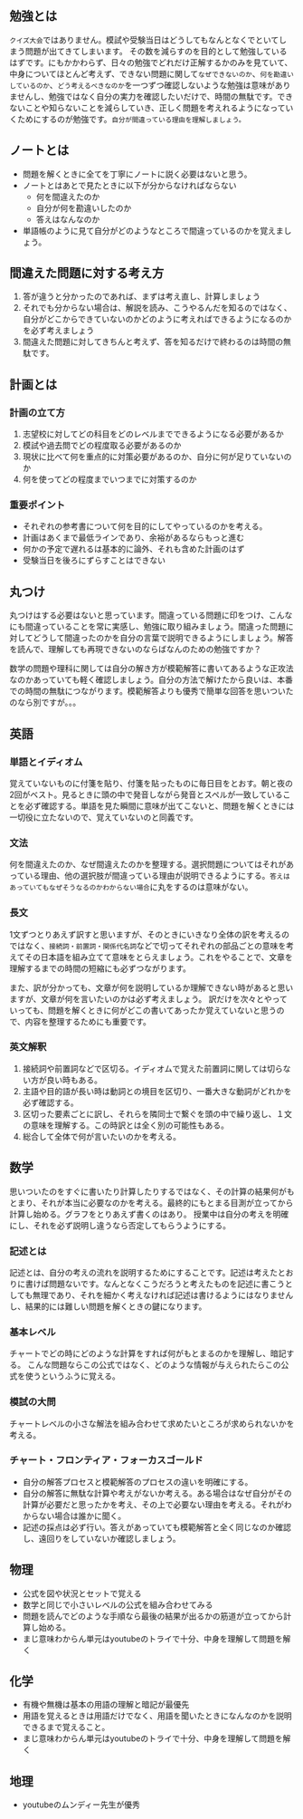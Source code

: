 ## 勉強とは
`クイズ大会`ではありません。模試や受験当日はどうしてもなんとなくでといてしまう問題が出てきてしまいます。
その数を減らすのを目的として勉強しているはずです。にもかかわらず、日々の勉強でどれだけ正解するかのみを見ていて、中身についてほとんど考えず、できない問題に関して`なぜできないのか`、`何を勘違いしているのか`、`どう考えるべきなのか`を一つずつ確認しないような勉強は意味がありませんし、勉強ではなく自分の実力を確認したいだけで、時間の無駄です。できないことや知らないことを減らしていき、正しく問題を考えれるようになっていくためにするのが勉強です。`自分が間違っている理由を理解しましょう。`

## ノートとは
- 問題を解くときに全てを丁寧にノートに説く必要はないと思う。
- ノートとはあとで見たときに以下が分からなければならない
  - 何を間違えたのか
  - 自分が何を勘違いしたのか
  - 答えはなんなのか
- 単語帳のように見て自分がどのようなところで間違っているのかを覚えましょう。

## 間違えた問題に対する考え方
1. 答が違うと分かったのであれば、まずは考え直し、計算しましょう
2. それでも分からない場合は、解説を読み、こうやるんだを知るのではなく、自分がどこからできていないのかどのように考えればできるようになるのかを必ず考えましょう
3. 間違えた問題に対してきちんと考えず、答を知るだけで終わるのは時間の無駄です。

## 計画とは
### 計画の立て方
1. 志望校に対してどの科目をどのレベルまでできるようになる必要があるか
2. 模試や過去問でどの程度取る必要があるのか
3. 現状に比べて何を重点的に対策必要があるのか、自分に何が足りていないのか
4. 何を使ってどの程度までいつまでに対策するのか

### 重要ポイント
- それぞれの参考書について何を目的にしてやっているのかを考える。
- 計画はあくまで最低ラインであり、余裕があるならもっと進む
- 何かの予定で遅れるは基本的に論外、それも含めた計画のはず
- 受験当日を後ろにずらすことはできない

## 丸つけ
丸つけはする必要はないと思っています。間違っている問題に印をつけ、こんなにも間違っていることを常に実感し、勉強に取り組みましょう。間違った問題に対してどうして間違ったのかを自分の言葉で説明できるようにしましょう。解答を読んで、理解しても再現できないのならばなんのための勉強ですか？

数学の問題や理科に関しては自分の解き方が模範解答に書いてあるような正攻法なのかあっていても軽く確認しましょう。自分の方法で解けたから良いは、本番での時間の無駄につながります。模範解答よりも優秀で簡単な回答を思いついたのなら別ですが。。。


## 英語
### 単語とイディオム
覚えていないものに付箋を貼り、付箋を貼ったものに毎日目をとおす。朝と夜の2回がベスト。見るときに頭の中で発音しながら発音とスペルが一致していることを必ず確認する。単語を見た瞬間に意味が出てこないと、問題を解くときには一切役に立たないので、覚えていないのと同義です。

### 文法
何を間違えたのか、なぜ間違えたのかを整理する。選択問題についてはそれがあっている理由、他の選択肢が間違っている理由が説明できるようにする。`答えはあっていてもなぜそうなるのかわからない場合`に丸をするのは意味がない。

### 長文
1文ずつとりあえず訳すと思いますが、そのときにいきなり全体の訳を考えるのではなく、`接続詞・前置詞・関係代名詞`などで切ってそれぞれの部品ごとの意味を考えてその日本語を組み立てて意味をとらえましょう。これをやることで、文章を理解するまでの時間の短縮にも必ずつながります。

また、訳が分かっても、文章が何を説明しているか理解できない時があると思いますが、文章が何を言いたいのかは必ず考えましょう。
訳だけを次々とやっていっても、問題を解くときに何がどこの書いてあったか覚えていないと思うので、内容を整理するためにも重要です。

<!-- ### やっておきたい
1.	まず問題を解く。
2.	丸つけ、模範解答は映さず、あっているか間違っているかだけを確認する。
3.	1文ずつ何が言いたいのかを考える。段落でそれをまとめる。1文ずつ数珠を繋いでいくようなイメージで次の文を読んだ時に必要ないと思えば消せば良い
	まとめすぎないようにする。まとめる目的は全てを暗記して問題を解くことはできないので自分の中でわかりやすい言葉に置き換えるイメージ
	何かを説明した後にそれを総評するような言葉が出てきたとしてもその説明の方が重要である。評価の部分は説明の内容を覚えていればなんとなくわかるから。
4.	間違った問題をもう一度解いてみる
結果的に1.で考えるべきことが徐々に増えていき3ではほとんど考える必要がなくなるはず。 -->
### 英文解釈
1.	接続詞や前置詞などで区切る。イディオムで覚えた前置詞に関しては切らない方が良い時もある。
2.	主語や目的語が長い時は動詞との境目を区切り、一番大きな動詞がどれかを必ず確認する。
3.	区切った要素ごとに訳し、それらを隣同士で繋ぐを頭の中で繰り返し、１文の意味を理解する。この時訳とは全く別の可能性もある。
4.	総合して全体で何が言いたいのかを考える。

## 数学
思いついたのをすぐに書いたり計算したりするではなく、その計算の結果何がもとまり、それが本当に必要なのかを考える。最終的にもとまる目測が立ってから計算し始める。グラフをとりあえず書くのはあり。
授業中は自分の考えを明確にし、それを必ず説明し違うなら否定してもらうようにする。
### 記述とは
記述とは、自分の考えの流れを説明するためにすることです。記述は考えたとおりに書けば問題ないです。なんとなくこうだろうと考えたものを記述に書こうとしても無理であり、それを細かく考えなければ記述は書けるようにはなりませんし、結果的には難しい問題を解くときの鍵になります。
### 基本レベル
チャートでどの時にどのような計算をすれば何がもとまるのかを理解し、暗記する。
こんな問題ならこの公式ではなく、どのような情報が与えられたらこの公式を使うというふうに覚える。
### 模試の大問
チャートレベルの小さな解法を組み合わせて求めたいところが求められないかを考える。

### チャート・フロンティア・フォーカスゴールド
- 自分の解答プロセスと模範解答のプロセスの違いを明確にする。
- 自分の解答に無駄な計算や考えがないか考える。ある場合はなぜ自分がその計算が必要だと思ったかを考え、その上で必要ない理由を考える。それがわからない場合は誰かに聞く。
- 記述の採点は必ず行い。答えがあっていても模範解答と全く同じなのか確認し、遠回りをしていないか確認しましょう。

## 物理
- 公式を図や状況とセットで覚える
- 数学と同じで小さいレベルの公式を組み合わせてみる
- 問題を読んでどのような手順なら最後の結果が出るかの筋道が立ってから計算し始める。
- まじ意味わからん単元はyoutubeのトライで十分、中身を理解して問題を解く

## 化学
- 有機や無機は基本の用語の理解と暗記が最優先
- 用語を覚えるときは用語だけでなく、用語を聞いたときになんなのかを説明できるまで覚えること。
- まじ意味わからん単元はyoutubeのトライで十分、中身を理解して問題を解く

## 地理
- youtubeのムンディー先生が優秀


